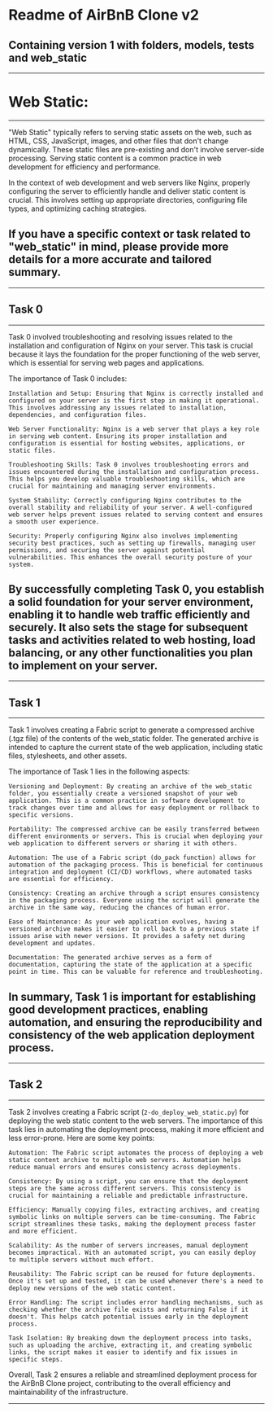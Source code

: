 # Readme of AirBnB Clone v2

Containing version 1 with folders, models, tests and web_static
---

---
# Web Static:
---
"Web Static" typically refers to serving static assets on the web, such as HTML, CSS, JavaScript, images, and other files that don't change dynamically. These static files are pre-existing and don't involve server-side processing. Serving static content is a common practice in web development for efficiency and performance.

In the context of web development and web servers like Nginx, properly configuring the server to efficiently handle and deliver static content is crucial. This involves setting up appropriate directories, configuring file types, and optimizing caching strategies.

If you have a specific context or task related to "web_static" in mind, please provide more details for a more accurate and tailored summary.
---

---
## Task 0
---
Task 0 involved troubleshooting and resolving issues related to the installation and configuration of Nginx on your server. This task is crucial because it lays the foundation for the proper functioning of the web server, which is essential for serving web pages and applications.

The importance of Task 0 includes:

    Installation and Setup: Ensuring that Nginx is correctly installed and configured on your server is the first step in making it operational. This involves addressing any issues related to installation, dependencies, and configuration files.

    Web Server Functionality: Nginx is a web server that plays a key role in serving web content. Ensuring its proper installation and configuration is essential for hosting websites, applications, or static files.

    Troubleshooting Skills: Task 0 involves troubleshooting errors and issues encountered during the installation and configuration process. This helps you develop valuable troubleshooting skills, which are crucial for maintaining and managing server environments.

    System Stability: Correctly configuring Nginx contributes to the overall stability and reliability of your server. A well-configured web server helps prevent issues related to serving content and ensures a smooth user experience.

    Security: Properly configuring Nginx also involves implementing security best practices, such as setting up firewalls, managing user permissions, and securing the server against potential vulnerabilities. This enhances the overall security posture of your system.

By successfully completing Task 0, you establish a solid foundation for your server environment, enabling it to handle web traffic efficiently and securely. It also sets the stage for subsequent tasks and activities related to web hosting, load balancing, or any other functionalities you plan to implement on your server.
---

---
## Task 1
---
Task 1 involves creating a Fabric script to generate a compressed archive (.tgz file) of the contents of the web_static folder. The generated archive is intended to capture the current state of the web application, including static files, stylesheets, and other assets.

The importance of Task 1 lies in the following aspects:

    Versioning and Deployment: By creating an archive of the web_static folder, you essentially create a versioned snapshot of your web application. This is a common practice in software development to track changes over time and allows for easy deployment or rollback to specific versions.

    Portability: The compressed archive can be easily transferred between different environments or servers. This is crucial when deploying your web application to different servers or sharing it with others.

    Automation: The use of a Fabric script (do_pack function) allows for automation of the packaging process. This is beneficial for continuous integration and deployment (CI/CD) workflows, where automated tasks are essential for efficiency.

    Consistency: Creating an archive through a script ensures consistency in the packaging process. Everyone using the script will generate the archive in the same way, reducing the chances of human error.

    Ease of Maintenance: As your web application evolves, having a versioned archive makes it easier to roll back to a previous state if issues arise with newer versions. It provides a safety net during development and updates.

    Documentation: The generated archive serves as a form of documentation, capturing the state of the application at a specific point in time. This can be valuable for reference and troubleshooting.

In summary, Task 1 is important for establishing good development practices, enabling automation, and ensuring the reproducibility and consistency of the web application deployment process.
---

---
## Task 2
---
Task 2 involves creating a Fabric script (`2-do_deploy_web_static.py`) for deploying the web static content to the web servers. The importance of this task lies in automating the deployment process, making it more efficient and less error-prone. Here are some key points:

    Automation: The Fabric script automates the process of deploying a web static content archive to multiple web servers. Automation helps reduce manual errors and ensures consistency across deployments.

    Consistency: By using a script, you can ensure that the deployment steps are the same across different servers. This consistency is crucial for maintaining a reliable and predictable infrastructure.

    Efficiency: Manually copying files, extracting archives, and creating symbolic links on multiple servers can be time-consuming. The Fabric script streamlines these tasks, making the deployment process faster and more efficient.

    Scalability: As the number of servers increases, manual deployment becomes impractical. With an automated script, you can easily deploy to multiple servers without much effort.

    Reusability: The Fabric script can be reused for future deployments. Once it's set up and tested, it can be used whenever there's a need to deploy new versions of the web static content.

    Error Handling: The script includes error handling mechanisms, such as checking whether the archive file exists and returning False if it doesn't. This helps catch potential issues early in the deployment process.

    Task Isolation: By breaking down the deployment process into tasks, such as uploading the archive, extracting it, and creating symbolic links, the script makes it easier to identify and fix issues in specific steps.

Overall, Task 2 ensures a reliable and streamlined deployment process for the AirBnB Clone project, contributing to the overall efficiency and maintainability of the infrastructure.

---

